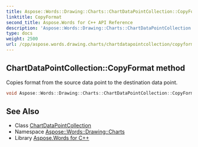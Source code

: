 ```yaml
---
title: Aspose::Words::Drawing::Charts::ChartDataPointCollection::CopyFormat method
linktitle: CopyFormat
second_title: Aspose.Words for C++ API Reference
description: 'Aspose::Words::Drawing::Charts::ChartDataPointCollection::CopyFormat method. Copies format from the source data point to the destination data point in C++.'
type: docs
weight: 2500
url: /cpp/aspose.words.drawing.charts/chartdatapointcollection/copyformat/
---
```

## ChartDataPointCollection::CopyFormat method


Copies format from the source data point to the destination data point.

```cpp
void Aspose::Words::Drawing::Charts::ChartDataPointCollection::CopyFormat(int32_t sourceIndex, int32_t destinationIndex)
```

## See Also

* Class [ChartDataPointCollection](../)
* Namespace [Aspose::Words::Drawing::Charts](../../)
* Library [Aspose.Words for C++](../../../)
